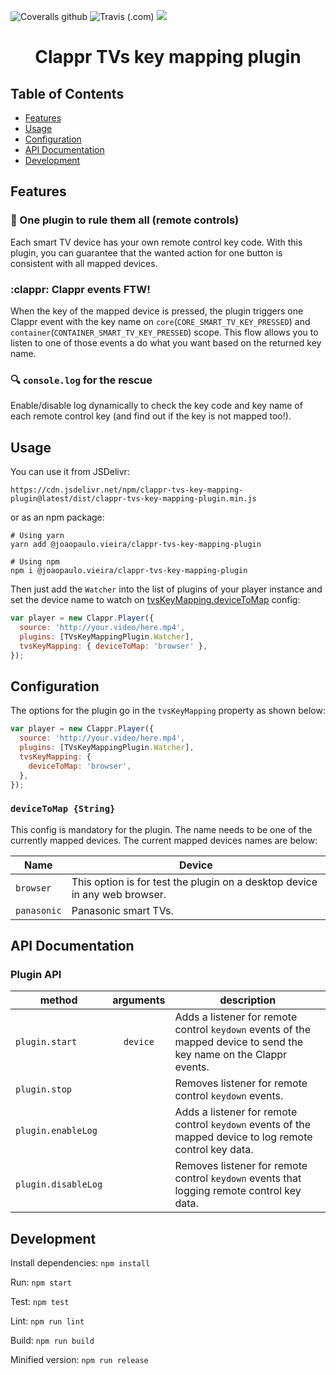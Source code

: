 <!-- [![](https://data.jsdelivr.com/v1/package/npm/clappr-tvs-key-mapping-plugin/badge)](https://www.jsdelivr.com/package/npm/clappr-tvs-key-mapping-plugin)
[![](https://img.shields.io/npm/v/clappr-tvs-key-mapping-plugin.svg?style=flat-square)](https://npmjs.org/package/clappr-tvs-key-mapping-plugin)
[![](https://img.shields.io/npm/dt/clappr-tvs-key-mapping-plugin.svg?style=flat-square)](https://npmjs.org/package/clappr-tvs-key-mapping-plugin)
[![npm bundle size](https://img.shields.io/bundlephobia/min/clappr-tvs-key-mapping-plugin?style=flat-square)](https://bundlephobia.com/result?p=clappr-tvs-key-mapping-plugin) -->
![Coveralls github](https://img.shields.io/coveralls/github/joaopaulovieira/clappr-tvs-key-mapping-plugin?style=flat-square)
![Travis (.com)](https://img.shields.io/travis/com/joaopaulovieira/clappr-tvs-key-mapping-plugin?style=flat-square)
[![](https://img.shields.io/github/license/joaopaulovieira/clappr-context-menu-plugin?style=flat-square)](https://github.com/joaopaulovieira/clappr-context-menu-plugin/blob/master/LICENSE)

<h1 align=center>Clappr TVs key mapping plugin</h1>

## Table of Contents
- [Features](https://github.com/joaopaulovieira/clappr-tvs-key-mapping-plugin#Features)
- [Usage](https://github.com/joaopaulovieira/clappr-tvs-key-mapping-plugin#Usage)
- [Configuration](https://github.com/joaopaulovieira/clappr-tvs-key-mapping-plugin#Configuration)
- [API Documentation](https://github.com/joaopaulovieira/clappr-tvs-key-mapping-plugin#API-Documentation)
- [Development](https://github.com/joaopaulovieira/clappr-tvs-key-mapping-plugin#Development)

## Features
### :mage: One plugin to rule them all (remote controls)
Each smart TV device has your own remote control key code. With this plugin, you can guarantee that the wanted action for one button is consistent with all mapped devices. 

### :clappr: Clappr events FTW!
When the key of the mapped device is pressed, the plugin triggers one Clappr event with the key name on `core`(`CORE_SMART_TV_KEY_PRESSED`) and `container`(`CONTAINER_SMART_TV_KEY_PRESSED`) scope. This flow allows you to listen to one of those events a do what you want based on the returned key name.

### :mag: `console.log` for the rescue
Enable/disable log dynamically to check the key code and key name of each remote control key (and find out if the key is not mapped too!).


## Usage
You can use it from JSDelivr:
```
https://cdn.jsdelivr.net/npm/clappr-tvs-key-mapping-plugin@latest/dist/clappr-tvs-key-mapping-plugin.min.js
```
or as an npm package:
```properties
# Using yarn
yarn add @joaopaulo.vieira/clappr-tvs-key-mapping-plugin

# Using npm
npm i @joaopaulo.vieira/clappr-tvs-key-mapping-plugin
```

Then just add the `Watcher` into the list of plugins of your player instance and set the device name to watch on [tvsKeyMapping.deviceToMap](https://github.com/joaopaulovieira/clappr-tvs-key-mapping-plugin#devicetomap-string) config:
```javascript
var player = new Clappr.Player({
  source: 'http://your.video/here.mp4',
  plugins: [TVsKeyMappingPlugin.Watcher],
  tvsKeyMapping: { deviceToMap: 'browser' },
});
```

## Configuration
The options for the plugin go in the `tvsKeyMapping` property as shown below:
```javascript
var player = new Clappr.Player({
  source: 'http://your.video/here.mp4',
  plugins: [TVsKeyMappingPlugin.Watcher],
  tvsKeyMapping: {
    deviceToMap: 'browser',
  },
});
```

### `deviceToMap {String}`
This config is mandatory for the plugin. The name needs to be one of the currently mapped devices. The current mapped devices names are below:

| Name | Device |
|------|--------|
| `browser` | This option is for test the plugin on a desktop device in any web browser. |
|`panasonic`| Panasonic smart TVs. |

## API Documentation

### Plugin API
| method | arguments | description |
|--------|:---------:|-------------|
| `plugin.start` | `device` | Adds a listener for remote control `keydown` events of the mapped device to send the key name on the Clappr events. |
| `plugin.stop` | | Removes listener for remote control `keydown` events. |
| `plugin.enableLog` |  | Adds a listener for remote control `keydown` events of the mapped device to log remote control key data. |
| `plugin.disableLog` |  | Removes listener for remote control `keydown` events that logging remote control key data. |

## Development
Install dependencies: `npm install`

Run: `npm start`

Test: `npm test`

Lint: `npm run lint`

Build: `npm run build`

Minified version: `npm run release`
